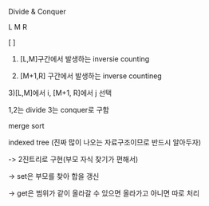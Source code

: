 Divide & Conquer

L  M  R

[         ]

1) [L,M]구간에서 발생하는 inversie counting

2) [M+1,R] 구간에서 발생하는 inverse countineg

3)[L,M]에서 i, [M+1, R]에서 j 선택

1,2는 divide 3는 conquer로 구함



merge sort



 indexed tree (진짜 많이 나오는 자료구조이므로 반드시 알아두자)

-> 2진트리로 구현(부모 자식 찾기가 편해서)

-> set은 부모를 찾아 합을 갱신

-> get은 범위가 같이 올라갈 수 있으면 올라가고 아니면 따로 처리